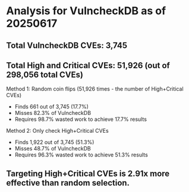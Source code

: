 # Analysis for VulncheckDB as of 20250617

## Total VulncheckDB CVEs: 3,745
## Total High and Critical CVEs: 51,926 (out of 298,056 total CVEs)

Method 1: Random coin flips (51,926 times - the number of High+Critical CVEs)
  - Finds 661 out of 3,745 (17.7%)
  - Misses 82.3% of VulncheckDB
  - Requires 98.7% wasted work to achieve 17.7% results

Method 2: Only check High+Critical CVEs
  - Finds 1,922 out of 3,745 (51.3%)
  - Misses 48.7% of VulncheckDB
  - Requires 96.3% wasted work to achieve 51.3% results

## Targeting High+Critical CVEs is 2.91x more effective than random selection.

